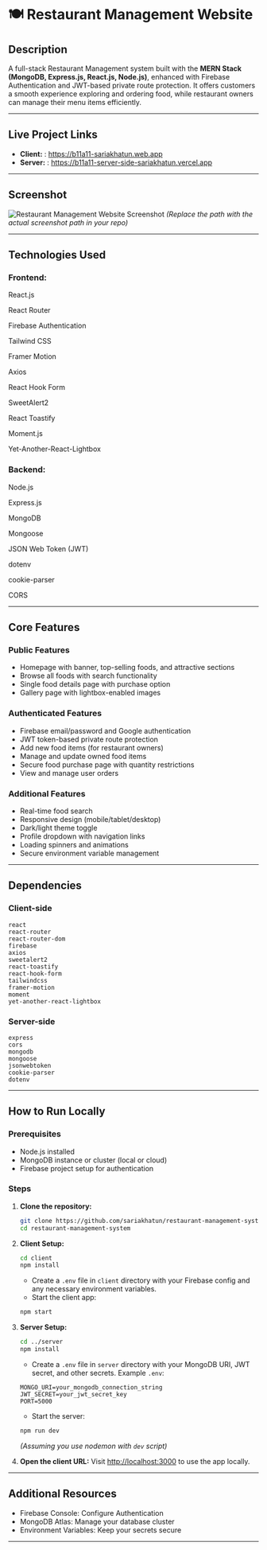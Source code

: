 
# 🍽️ Restaurant Management Website

## Description

A full-stack Restaurant Management system built with the **MERN Stack (MongoDB, Express.js, React.js, Node.js)**, enhanced with Firebase Authentication and JWT-based private route protection. It offers customers a smooth experience exploring and ordering food, while restaurant owners can manage their menu items efficiently.

---

## Live Project Links

* **Client:** : https://b11a11-sariakhatun.web.app
* **Server:** : https://b11a11-server-side-sariakhatun.vercel.app

---

## Screenshot

![Restaurant Management Website Screenshot](./path-to-screenshot.png)
*(Replace the path with the actual screenshot path in your repo)*

---

## Technologies Used

### Frontend:

React.js

React Router

Firebase Authentication

Tailwind CSS

Framer Motion

Axios

React Hook Form

SweetAlert2

React Toastify

Moment.js

Yet-Another-React-Lightbox

### Backend:

Node.js

Express.js

MongoDB

Mongoose

JSON Web Token (JWT)

dotenv

cookie-parser

CORS

---

## Core Features

### Public Features

* Homepage with banner, top-selling foods, and attractive sections
* Browse all foods with search functionality
* Single food details page with purchase option
* Gallery page with lightbox-enabled images

### Authenticated Features

* Firebase email/password and Google authentication
* JWT token-based private route protection
* Add new food items (for restaurant owners)
* Manage and update owned food items
* Secure food purchase page with quantity restrictions
* View and manage user orders

### Additional Features

* Real-time food search
* Responsive design (mobile/tablet/desktop)
* Dark/light theme toggle
* Profile dropdown with navigation links
* Loading spinners and animations
* Secure environment variable management

---

## Dependencies

### Client-side

```
react  
react-router  
react-router-dom  
firebase  
axios  
sweetalert2  
react-toastify  
react-hook-form  
tailwindcss  
framer-motion  
moment  
yet-another-react-lightbox  
```

### Server-side

```
express  
cors  
mongodb  
mongoose  
jsonwebtoken  
cookie-parser  
dotenv  
```

---

## How to Run Locally

### Prerequisites

* Node.js installed
* MongoDB instance or cluster (local or cloud)
* Firebase project setup for authentication

### Steps

1. **Clone the repository:**

   ```bash
   git clone https://github.com/sariakhatun/restaurant-management-system
   cd restaurant-management-system
   ```

2. **Client Setup:**

   ```bash
   cd client
   npm install
   ```

   * Create a `.env` file in `client` directory with your Firebase config and any necessary environment variables.
   * Start the client app:

   ```bash
   npm start
   ```

3. **Server Setup:**

   ```bash
   cd ../server
   npm install
   ```

   * Create a `.env` file in `server` directory with your MongoDB URI, JWT secret, and other secrets.
     Example `.env`:

   ```
   MONGO_URI=your_mongodb_connection_string
   JWT_SECRET=your_jwt_secret_key
   PORT=5000
   ```

   * Start the server:

   ```bash
   npm run dev
   ```

   *(Assuming you use nodemon with `dev` script)*

4. **Open the client URL:**
   Visit [http://localhost:3000](http://localhost:3000) to use the app locally.

---

## Additional Resources

* Firebase Console: Configure Authentication
* MongoDB Atlas: Manage your database cluster
* Environment Variables: Keep your secrets secure

---


